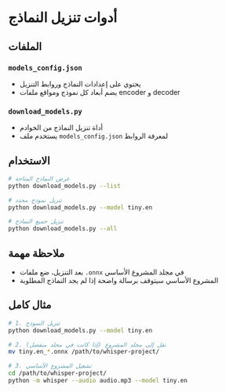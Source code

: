 # أدوات تنزيل النماذج

## الملفات

### `models_config.json`
- يحتوي على إعدادات النماذج وروابط التنزيل
- يضم أبعاد كل نموذج ومواقع ملفات encoder و decoder

### `download_models.py`
- أداة تنزيل النماذج من الخوادم
- يستخدم ملف `models_config.json` لمعرفة الروابط

## الاستخدام

```bash
# عرض النماذج المتاحة
python download_models.py --list

# تنزيل نموذج محدد
python download_models.py --model tiny.en

# تنزيل جميع النماذج
python download_models.py --all
```

## ملاحظة مهمة

- بعد التنزيل، ضع ملفات `.onnx` في مجلد المشروع الأساسي
- المشروع الأساسي سيتوقف برسالة واضحة إذا لم يجد النماذج المطلوبة

## مثال كامل

```bash
# 1. تنزيل النموذج
python download_models.py --model tiny.en

# 2. نقل إلى مجلد المشروع (إذا كانت في مجلد منفصل)
mv tiny.en_*.onnx /path/to/whisper-project/

# 3. تشغيل المشروع الأساسي
cd /path/to/whisper-project/
python -m whisper --audio audio.mp3 --model tiny.en
```
